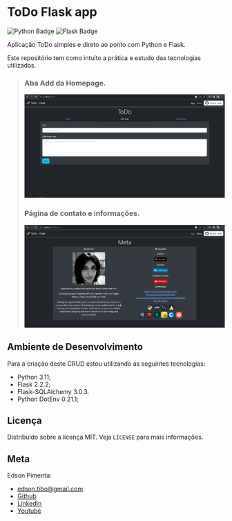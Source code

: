 # ToDo Flask app

![Python Badge](https://img.shields.io/badge/python-3670A0?style=for-the-badge&logo=python&logoColor=white)
![Flask Badge](https://img.shields.io/badge/flask-%23000.svg?style=for-the-badge&logo=flask&logoColor=white)

Aplicação ToDo simples e direto ao ponto com Python e Flask.

Este repositório tem como intuíto a prática e estudo das tecnologias utilizadas.

> ### Aba Add da Homepage.
> ![Homepage-Add](/previews/homepage-add.png)
>
> ### Página de contato e informações.
> ![Homepage-Add](/previews/metapage.png)

## Ambiente de Desenvolvimento

Para a criação deste CRUD estou utilizando as seguintes tecnologias:

- Python 3.11;
- Flask 2.2.2;
- Flask-SQLAlchemy 3.0.3.
- Python DotEnv 0.21.1;

## Licença

Distribuído sobre a licença MIT. Veja `LICENSE` para mais informações.

## Meta

Edson Pimenta:
- edson.tibo@gmail.com
- [Github](https://github.com/eddyyxxyy)
- [LinkedIn](https://www.linkedin.com/in/eeddyyxxyy/)
- [Youtube](https://www.youtube.com/channel/UCIISJihJOYOBj-4oZhW3pSw)
